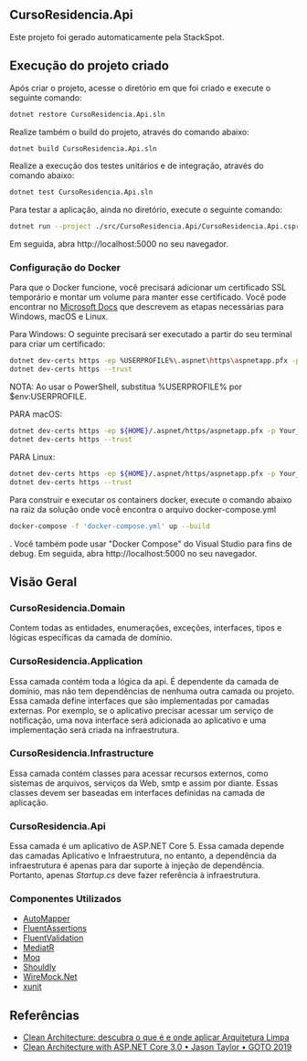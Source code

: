 ## CursoResidencia.Api

Este projeto foi gerado automaticamente pela StackSpot.

## Execução do projeto criado

Após criar o projeto, acesse o diretório em que foi criado e execute o seguinte comando:

```bash
dotnet restore CursoResidencia.Api.sln
```

Realize também o build do projeto, através do comando abaixo:

```bash
dotnet build CursoResidencia.Api.sln
```

Realize a execução dos testes unitários e de integração, através do comando abaixo:

```bash
dotnet test CursoResidencia.Api.sln
```

Para testar a aplicação, ainda no diretório, execute o seguinte comando:

```bash
dotnet run --project ./src/CursoResidencia.Api/CursoResidencia.Api.csproj
```

Em seguida, abra http://localhost:5000 no seu navegador.

### Configuração do Docker

Para que o Docker funcione, você precisará adicionar um certificado SSL temporário e montar um volume para manter esse certificado.
Você pode encontrar no [Microsoft Docs](https://docs.microsoft.com/en-us/aspnet/core/security/docker-https?view=aspnetcore-6.0) que descrevem as etapas necessárias para Windows, macOS e Linux.

Para Windows:
O seguinte precisará ser executado a partir do seu terminal para criar um certificado:

```bash
dotnet dev-certs https -ep %USERPROFILE%\.aspnet\https\aspnetapp.pfx -p Your_password123
dotnet dev-certs https --trust
```

NOTA: Ao usar o PowerShell, substitua %USERPROFILE% por $env:USERPROFILE.

PARA macOS:
```bash
dotnet dev-certs https -ep ${HOME}/.aspnet/https/aspnetapp.pfx -p Your_password123
dotnet dev-certs https --trust
```

PARA Linux:
```bash
dotnet dev-certs https -ep ${HOME}/.aspnet/https/aspnetapp.pfx -p Your_password123
dotnet dev-certs https --trust
```

Para construir e executar os containers docker, execute o comando abaixo na raiz da solução onde você encontra o arquivo docker-compose.yml

 ```bash
 docker-compose -f 'docker-compose.yml' up --build
 ```

 . Você também pode usar "Docker Compose" do Visual Studio para fins de debug. Em seguida, abra http://localhost:5000 no seu navegador.

## Visão Geral

### CursoResidencia.Domain

Contem todas as entidades, enumerações, exceções, interfaces, tipos e lógicas específicas da camada de domínio.

### CursoResidencia.Application

Essa camada contém toda a lógica da api. É dependente da camada de domínio, mas não tem dependências de nenhuma outra camada ou projeto. Essa camada define interfaces que são implementadas por camadas externas. Por exemplo, se o aplicativo precisar acessar um serviço de notificação, uma nova interface será adicionada ao aplicativo e uma implementação será criada na infraestrutura.

### CursoResidencia.Infrastructure

Essa camada contém classes para acessar recursos externos, como sistemas de arquivos, serviços da Web, smtp e assim por diante. Essas classes devem ser baseadas em interfaces definidas na camada de aplicação.

### CursoResidencia.Api

Essa camada é um aplicativo de ASP.NET Core 5. Essa camada depende das camadas Aplicativo e Infraestrutura, no entanto, a dependência da infraestrutura é apenas para dar suporte à injeção de dependência. Portanto, apenas *Startup.cs* deve fazer referência à infraestrutura.

### Componentes Utilizados

- [AutoMapper](https://automapper.org/)
- [FluentAssertions](https://github.com/fluentassertions/fluentassertions)
- [FluentValidation](https://fluentvalidation.net/)
- [MediatR](https://github.com/jbogard/MediatR)
- [Moq](https://github.com/moq/moq4)
- [Shouldly](https://github.com/shouldly/shouldly)
- [WireMock.Net](https://github.com/WireMock-Net/WireMock.Net)
- [xunit](https://github.com/xunit/xunit)

## Referências
- [Clean Architecture: descubra o que é e onde aplicar Arquitetura Limpa](https://www.zup.com.br/blog/clean-architecture-arquitetura-limpa)
- [Clean Architecture with ASP.NET Core 3.0 • Jason Taylor • GOTO 2019](https://www.youtube.com/watch?v=dK4Yb6-LxAk)